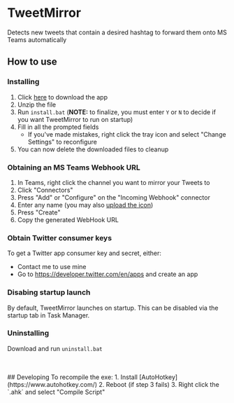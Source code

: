 # TweetMirror
Detects new tweets that contain a desired hashtag to forward them onto MS Teams automatically


## How to use
### Installing
1. Click [here](../../archive/master.zip) to download the app
2. Unzip the file
3. Run `install.bat` (**NOTE:** to finalize, you must enter `Y` or `N` to decide if you want TweetMirror to run on startup)
4. Fill in all the prompted fields
	- If you've made mistakes, right click the tray icon and select "Change Settings" to reconfigure
4. You can now delete the downloaded files to cleanup

### Obtaining an MS Teams Webhook URL
1. In Teams, right click the channel you want to mirror your Tweets to
2. Click "Connectors"
3. Press "Add" or "Configure" on the "Incoming Webhook" connector
4. Enter any name (you may also [upload the icon](../../master/artwork/TweetMirror%20-%20Teams.png?raw=true))
5. Press "Create"
6. Copy the generated WebHook URL

### Obtain Twitter consumer keys
To get a Twitter app consumer key and secret, either:
- Contact me to use mine
- Go to https://developer.twitter.com/en/apps and create an app


### Disabing startup launch
By default, TweetMirror launches on startup. This can be disabled via the startup tab in Task Manager.

### Uninstalling
Download and run `uninstall.bat`


<br/>
<br/>
## Developing
To recompile the exe:
1. Install [AutoHotkey](https://www.autohotkey.com/)
2. Reboot (if step 3 fails)
3. Right click the `.ahk` and select "Compile Script"
